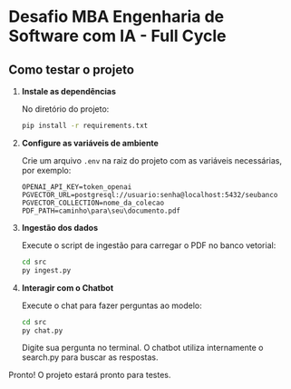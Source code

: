 # Desafio MBA Engenharia de Software com IA - Full Cycle

## Como testar o projeto

1. **Instale as dependências**
   
	No diretório do projeto:
	```bash
	pip install -r requirements.txt
	```

2. **Configure as variáveis de ambiente**
   
	Crie um arquivo `.env` na raiz do projeto com as variáveis necessárias, por exemplo:
	```env
	OPENAI_API_KEY=token_openai
	PGVECTOR_URL=postgresql://usuario:senha@localhost:5432/seubanco
	PGVECTOR_COLLECTION=nome_da_colecao
	PDF_PATH=caminho\para\seu\documento.pdf 
	```

3. **Ingestão dos dados**
   
	Execute o script de ingestão para carregar o PDF no banco vetorial:
	```bash
	cd src
	py ingest.py
	```


4. **Interagir com o Chatbot**
   
	Execute o chat para fazer perguntas ao modelo:
	```bash
	cd src
	py chat.py
	```

	Digite sua pergunta no terminal. O chatbot utiliza internamente o search.py para buscar as respostas.


Pronto! O projeto estará pronto para testes.